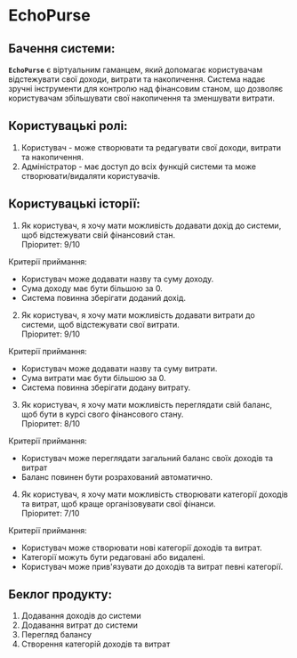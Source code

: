 # EchoPurse
## Бачення системи:
**```EchoPurse```** є віртуальним гаманцем, який допомагає користувачам відстежувати свої доходи, витрати та накопичення. Система надає зручні інструменти для контролю над фінансовим станом, що дозволяє користувачам збільшувати свої накопичення та зменшувати витрати.

## Користувацькі ролі:
1. Користувач - може створювати та редагувати свої доходи, витрати та накопичення.
2. Адміністратор - має доступ до всіх функцій системи та може створювати/видаляти користувачів.

## Користувацькі історії:
1. Як користувач, я хочу мати можливість додавати дохід до системи, щоб відстежувати свій фінансовий стан.                                                          
    Пріоритет: 9/10
 
 Критерії приймання:
  + Користувач може додавати назву та суму доходу.
  + Сума доходу має бути більшою за 0.
  + Система повинна зберігати доданий дохід.

2. Як користувач, я хочу мати можливість додавати витрати до системи, щоб відстежувати свої витрати.                                                   
    Пріоритет: 9/10
    
Критерії приймання:
  + Користувач може додавати назву та суму витрати.
  + Сума витрати має бути більшою за 0.
  + Система повинна зберігати додану витрату.

3. Як користувач, я хочу мати можливість переглядати свій баланс, щоб бути в курсі свого фінансового стану.                                             
    Пріоритет: 8/10 
    
Критерії приймання:
  + Користувач може переглядати загальний баланс своїх доходів та витрат
  + Баланс повинен бути розрахований автоматично.

4. Як користувач, я хочу мати можливість створювати категорії доходів та витрат, щоб краще організовувати свої фінанси.                               
    Пріоритет: 7/10   
    
Критерії приймання:
  + Користувач може створювати нові категорії доходів та витрат.
  + Категорії можуть бути редаговані або видалені.
  + Користувач може прив'язувати до доходів та витрат певні категорії.

## Беклог продукту:

1. Додавання доходів до системи
2. Додавання витрат до системи
3. Перегляд балансу
4. Створення категорій доходів та витрат
